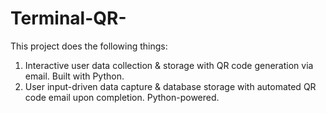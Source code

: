 # Terminal-QR-
This project does the following things:
1. Interactive user data collection & storage with QR code generation via email. Built with Python.
2. User input-driven data capture & database storage with automated QR code email upon completion. Python-powered.

